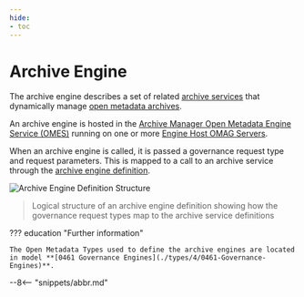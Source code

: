 ```yaml
---
hide:
- toc
---
```


<!-- SPDX-License-Identifier: CC-BY-4.0 -->
<!-- Copyright Contributors to the ODPi Egeria project 2019, 2020. -->

# Archive Engine

The archive engine describes a set of related [archive services](./guides/developer/archive-services/overview) that dynamically manage [open metadata archives](./concepts/open-metadata-archives).

An archive engine is hosted in the [Archive Manager Open Metadata Engine Service (OMES)](./services/omes/archive-manager/overview) running on one or more [Engine Host OMAG Servers](./concepts/engine-host).

When an archive engine is called, it is passed a governance request type and request parameters. This is mapped to a call to an archive service through the [archive engine definition](./concepts/governance-engine-definition).

![Archive Engine Definition Structure](./guides/developer/open-metadata-archives/archive-engine-definition.svg)
> Logical structure of an archive engine definition showing how the governance request types map to the archive service definitions

??? education "Further information"

    The Open Metadata Types used to define the archive engines are located in model **[0461 Governance Engines](./types/4/0461-Governance-Engines)**.




--8<-- "snippets/abbr.md"